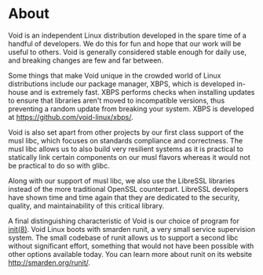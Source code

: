 # About

Void is an independent Linux distribution developed in the spare time of a
handful of developers. We do this for fun and hope that our work will be useful
to others. Void is generally considered stable enough for daily use, and
breaking changes are few and far between.

Some things that make Void unique in the crowded world of Linux distributions
include our package manager, XBPS, which is developed in-house and is extremely
fast. XBPS performs checks when installing updates to ensure that libraries
aren't moved to incompatible versions, thus preventing a random update from
breaking your system. XBPS is developed at
<https://github.com/void-linux/xbps/>.

Void is also set apart from other projects by our first class support of the
musl libc, which focuses on standards compliance and correctness. The musl libc
allows us to also build very resilient systems as it is practical to statically
link certain components on our musl flavors whereas it would not be practical to
do so with glibc.

Along with our support of musl libc, we also use the LibreSSL libraries instead
of the more traditional OpenSSL counterpart. LibreSSL developers have shown time
and time again that they are dedicated to the security, quality, and
maintainability of this critical library.

A final distinguishing characteristic of Void is our choice of program for
[init(8)](https://man.voidlinux.org/init.8). Void Linux boots with smarden
runit, a very small service supervision system. The small codebase of runit
allows us to support a second libc without significant effort, something that
would not have been possible with other options available today. You can learn
more about runit on its website <http://smarden.org/runit/>.
